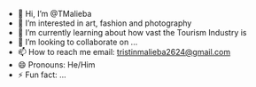 - 👋 Hi, I’m @TMalieba
- 👀 I’m interested in art, fashion and photography 
- 🌱 I’m currently learning about how vast the Tourism Industry is 
- 💞️ I’m looking to collaborate on ...
- 📫 How to reach me email: tristinmalieba2624@gmail.com 
- 😄 Pronouns: He/Him
- ⚡ Fun fact: ...

<!---
TMalieba/TMalieba is a ✨ special ✨ repository because its `README.md` (this file) appears on your GitHub profile.
You can click the Preview link to take a look at your changes.
--->
